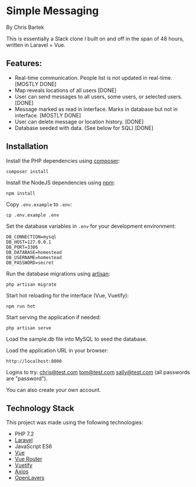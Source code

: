 # Simple Messaging

By Chris Bartek

This is essentially a Slack clone I built on and off in the span of 48 hours, written in Laravel + Vue.

## Features:

* Real-time communication. People list is not updated in real-time. [MOSTLY DONE]
* Map reveals locations of all users [DONE]
* User can send messages to all users, some users, or selected users. [DONE]
* Message marked as read in interface. Marks in database but not in interface. [MOSTLY DONE]
* User can delete message or location history. [DONE]
* Database seeded with data. (See below for SQL) [DONE]

## Installation

Install the PHP dependencies using [composer](https://getcomposer.org/):

```
composer install
```

Install the NodeJS dependencies using [npm](https://docs.npmjs.com/cli-documentation/):

```
npm install
```

Copy `.env.example` to `.env`:

```
cp .env.example .env
```

Set the database variables in `.env` for your development environment:

```
DB_CONNECTION=mysql
DB_HOST=127.0.0.1
DB_PORT=3306
DB_DATABASE=homestead
DB_USERNAME=homestead
DB_PASSWORD=secret
```

Run the database migrations using [artisan](https://laravel.com/docs/5.8/artisan):

```
php artisan migrate
```

Start hot reloading for the interface (Vue, Vuetify):

```
npm run hot
```

Start serving the application if needed:

```
php artisan serve
```

Load the sample.db file into MySQL to seed the database.

Load the application URL in your browser:

```
http://localhost:8000
```

Logins to try:
chris@test.com
tom@test.com
sally@test.com
(all passwords are "password").

You can also create your own account.


## Technology Stack

This project was made using the following technologies:

* PHP 7.2
* [Laravel](https://laravel.com/docs/5.8)
* JavaScript ES6
* [Vue](https://vuejs.org/v2/guide/)
* [Vue Router](https://router.vuejs.org)
* [Vuetify](https://vuetifyjs.com/en/getting-started/quick-start)
* [Axios](https://github.com/axios/axios)
* [OpenLayers](https://openlayers.org)
